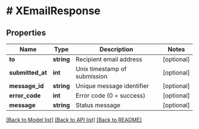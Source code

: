 # # XEmailResponse

## Properties

Name | Type | Description | Notes
------------ | ------------- | ------------- | -------------
**to** | **string** | Recipient email address | [optional]
**submitted_at** | **int** | Unix timestamp of submission | [optional]
**message_id** | **string** | Unique message identifier | [optional]
**error_code** | **int** | Error code (0 &#x3D; success) | [optional]
**message** | **string** | Status message | [optional]

[[Back to Model list]](../../README.md#models) [[Back to API list]](../../README.md#endpoints) [[Back to README]](../../README.md)
